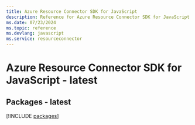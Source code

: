 ```yaml
---
title: Azure Resource Connector SDK for JavaScript
description: Reference for Azure Resource Connector SDK for JavaScript
ms.date: 07/23/2024
ms.topic: reference
ms.devlang: javascript
ms.service: resourceconnector
---
```

# Azure Resource Connector SDK for JavaScript - latest
## Packages - latest
[!INCLUDE [packages](resource-connector-index.md)]